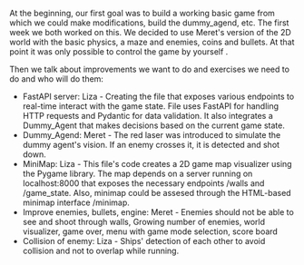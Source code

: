 At the beginning, our first goal was to build a working basic game from which we could make modifications, build the dummy_agend, etc.
The first week we both worked on this. We decided to use Meret's version of the 2D world with the basic physics, a maze and enemies, coins and bullets.
At that point it was only possible to control the game by yourself .

Then we talk about improvements we want to do and exercises we need to do and who will do them:

* FastAPI server: Liza  - Creating the file that exposes various endpoints to real-time interact with the game state. File uses FastAPI for handling HTTP requests and Pydantic for data validation. It also integrates a Dummy_Agent that makes decisions based on the current game state.
* Dummy_Agend: Meret - The red laser was introduced to simulate the dummy agent's vision. If an enemy crosses it, it is detected and shot down. 
* MiniMap: Liza  - This file's code creates a 2D game map visualizer using the Pygame library. The map depends on a server running on localhost:8000 that exposes the necessary endpoints /walls and /game_state. Also, minimap could be assesed through the HTML-based minimap interface /minimap.
* Improve enemies, bullets, engine: Meret - Enemies should not be able to see and shoot through walls, Growing number of enemies, world visualizer, game over, menu with game mode selection, score board
* Collision of enemy: Liza - Ships' detection of each other to avoid collision and not to overlap while running.
